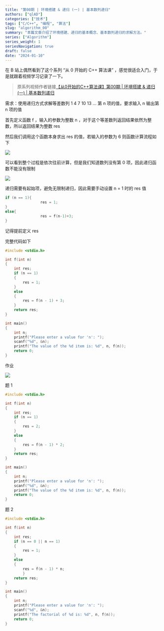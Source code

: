 ```yaml
---
title: "第00期 | 环境搭建 & 递归 (一) | 基本数列递归"
authors: ["qlAD"]
categories: ["技术"]
tags: ["C/C++", "编程", "算法"]
slug: "algorithm_00"
summary: "本篇文章介绍了环境搭建、递归的基本概念、基本数列递归的求解方法。"
series: ["Algorithm"]
series_weight: 1
seriesNavigation: true
draft: false
date: "2024-01-10"
---
```


在 B 站上偶然看到了这个系列 “从 0 开始的 C++ 算法课” ，感觉很适合入门，于是就跟着视频学习记录了一下。

> 原系列视频作者链接[【从0开始的C++算法课】第00期 | 环境搭建 & 递归 (一) | 基本数列递归](https://www.bilibili.com/video/BV1Bu4y1Y7ow/)

需求：使用递归方式求解等差数列 1 4 7 10 13 … 第 n 项的值，要求输入 n 输出第 n 项的值

首先定义函数 f ，输入的参数为整数 n ，对于这个等差数列返回结果依然为整数，所以返回结果为整数 res

然后我们调用这个函数本身求出 res 的值，若输入的参数为 6 则函数计算流程如下

![](https://s2.loli.net/2024/01/10/NiPxZW4KYCjRTLc.png)

可以看到整个过程是依次往前计算，但是我们知道数列没有第 0 项，因此递归函数不能没有限制

![](https://s2.loli.net/2024/01/10/frJspkON4FL3YtE.png)

递归需要有起始项，避免无限制递归，因此需要手动设置 n = 1 时的 res 值

```C
if (n == 1){
                res = 1;
}
else{
                res = f(n-1)+3;
}
```

记得提前定义 res

完整代码如下

```C
#include <stdio.h>

int f(int n)
{
    int res;
    if (n == 1)
    {
        res = 1;
    }
    else
    {
        res = f(n - 1) + 3;
    }
    return res;
}

int main()
{
    int n;
    printf("Please enter a value for 'n': ");
    scanf("%d", &n);
    printf("The value of the %d item is: %d", n, f(n));
    return 0;
}
```

作业

![](https://s2.loli.net/2024/01/10/xtQNJPzs7ywIChF.png)

题 1

```C
#include <stdio.h>

int f(int n)
{
    int res;
    if (n == 1)
    {
        res = 2;
    }
    else
    {
        res = f(n - 1) * 2;
    }
    return res;
}

int main()
{
    int n;
    printf("Please enter a value for 'n': ");
    scanf("%d", &n);
    printf("The value of the %d item is: %d", n, f(n));
    return 0;
}
```

题 2

```c
#include <stdio.h>

int f(int n)
{
    int res;
    if (n == 0 || n == 1)
    {
        res = 1;
    }
    else
    {
        res = f(n - 1) * n;
        }
    return res;
}

int main()
{
    int n;
    printf("Please enter a value for 'n': ");
    scanf("%d", &n);
    printf("The factorial of %d is: %d", n, f(n));
    return 0;
}
```
